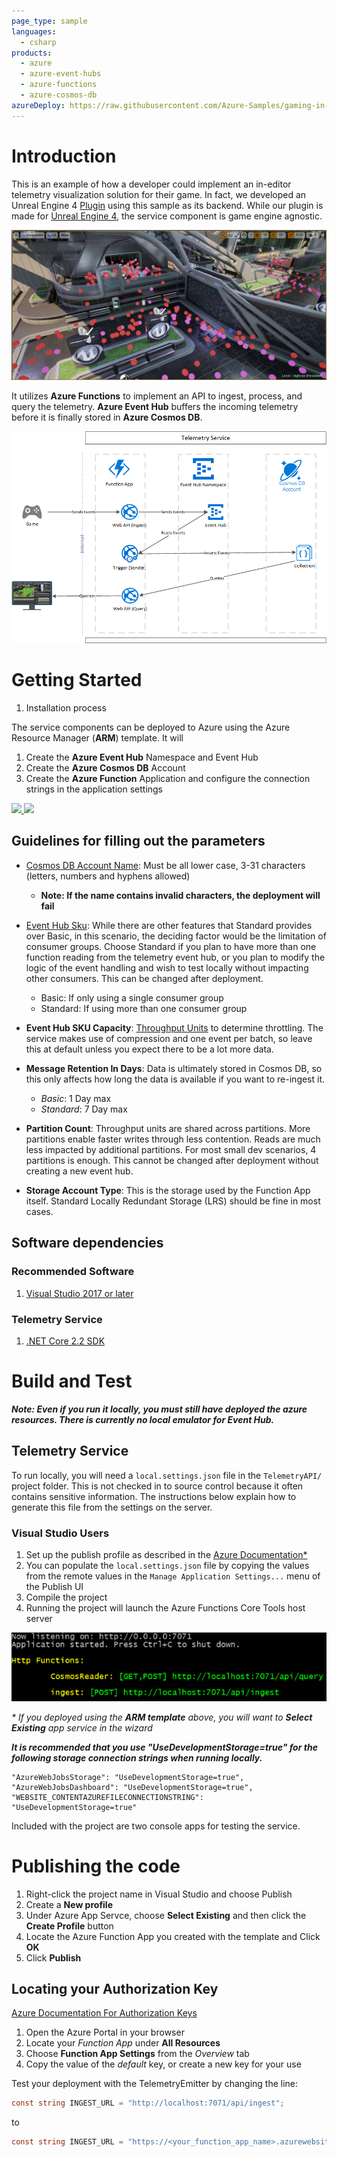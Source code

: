 ```yaml
---
page_type: sample
languages:
  - csharp
products:
  - azure
  - azure-event-hubs
  - azure-functions
  - azure-cosmos-db
azureDeploy: https://raw.githubusercontent.com/Azure-Samples/gaming-in-editor-telemetry/master/Deployment/telemetry_server.deployment.json
---
```


<link rel="stylesheet" type="text/css" media="all" href="Documentation/style/styles.css" />

# Introduction 
This is an example of how a developer could implement an in-editor telemetry visualization solution for their game.  In fact, we developed an Unreal Engine 4 [Plugin](https://aka.ms/UE4TelemetryPlugin) using this sample as its backend. While our plugin is made for [Unreal Engine 4](https://www.unrealengine.com/en-US/what-is-unreal-engine-4), the service component is game engine agnostic.

![In Editor Telemetry Visualization](Documentation/img/points.png)

It utilizes **Azure Functions** to implement an API to ingest, process, and query the telemetry.  **Azure Event Hub** buffers the incoming telemetry before it is finally stored in **Azure Cosmos DB**.

![Telemetry Service Data Flow](Documentation/img/TelemetryServiceDataFlow.png)

# Getting Started
1.	Installation process

The service components can be deployed to Azure using the Azure Resource Manager (**ARM**) template.  It will
1. Create the **Azure Event Hub** Namespace and Event Hub
2. Create the **Azure Cosmos DB** Account
3. Create the **Azure Function** Application and configure the connection strings in the application settings 

<a href="https://aka.ms/arm-gaming-in-editor-telemetry" target="_blank">
    <img src="https://azuredeploy.net/deploybutton.png"/>
</a>
<a href="http://armviz.io/#/?load=https%3A%2F%2Fraw.githubusercontent.com%2FAzure-Samples%2Fgaming-in-editor-telemetry%2Fmaster%2FDeployment%2Ftelemetry_server.deployment.json" target="_blank">
    <img src="http://armviz.io/visualizebutton.png"/>
</a>

## Guidelines for filling out the parameters
* [Cosmos DB Account Name](https://docs.microsoft.com/en-us/azure/cosmos-db/how-to-manage-database-account#create-a-database-account): Must be all lower case, 3-31 characters (letters, numbers and hyphens allowed)
  * __Note: If the name contains invalid characters, the deployment will fail__

* [Event Hub Sku](https://azure.microsoft.com/en-us/pricing/details/event-hubs/): While there are other features that Standard provides over Basic, in this scenario, the deciding factor would be the limitation of consumer groups.  Choose Standard if you plan to have more than one function reading from the telemetry event hub, or you plan to modify the logic of the event handling and wish to test locally without impacting other consumers. This can be changed after deployment.
  * Basic: If only using a single consumer group
  * Standard: If using more than one consumer group

* __Event Hub SKU Capacity__: [Throughput Units](https://docs.microsoft.com/en-us/azure/event-hubs/event-hubs-faq#throughput-units) to determine throttling. The service makes use of compression and one event per batch, so leave this at default unless you expect there to be a lot more data.
* __Message Retention In Days__: Data is ultimately stored in Cosmos DB, so this only affects how long the data is available if you want to re-ingest it.
  * _Basic_: 1 Day max
  * _Standard_: 7 Day max
* __Partition Count__: Throughput units are shared across partitions.  More partitions enable faster writes through less contention.  Reads are much less impacted by additional partitions.  For most small dev scenarios, 4 partitions is enough.  This cannot be changed after deployment without creating a new event hub.
* __Storage Account Type__: This is the storage used by the Function App itself.  Standard Locally Redundant Storage (LRS) should be fine in most cases. 

##	Software dependencies
### Recommended Software
1. [Visual Studio 2017 or later](https://visualstudio.microsoft.com/downloads/) 


### Telemetry Service
1. [.NET Core 2.2 SDK](https://dotnet.microsoft.com/download/dotnet-core/2.2)

# Build and Test
___Note: Even if you run it locally, you must still have deployed the azure resources.  There is currently no local emulator for Event Hub.___
## Telemetry Service
To run locally, you will need a ```local.settings.json``` file in the ```TelemetryAPI/``` project folder.  This is not checked in to source control because it often contains sensitive information.  The instructions below explain how to generate this file from the settings on the server.
### Visual Studio Users
1. Set up the publish profile as described in the [Azure Documentation*](https://docs.microsoft.com/en-us/azure/azure-functions/functions-develop-vs#publish-to-azure)
2. You can populate the ```local.settings.json``` file by copying the values from the remote values in the ```Manage Application Settings...``` menu of the Publish UI
3. Compile the project
4. Running the project will launch the Azure Functions Core Tools host server

![Functions Host](Documentation/img/funchoststarted.png)

_* If you deployed using the __ARM template__ above, you will want to ***Select Existing*** app service in the wizard_

___It is recommended that you use "UseDevelopmentStorage=true" for the following storage connection strings when running locally.___

```
"AzureWebJobsStorage": "UseDevelopmentStorage=true",
"AzureWebJobsDashboard": "UseDevelopmentStorage=true",
"WEBSITE_CONTENTAZUREFILECONNECTIONSTRING": "UseDevelopmentStorage=true"
```


Included with the project are two console apps for testing the service.

# Publishing the code
1. Right-click the project name in Visual Studio and choose Publish
2. Create a **New profile**
3. Under Azure App Servce, choose **Select Existing** and then click the **Create Profile** button
4. Locate the Azure Function App you created with the template and Click **OK**
5. Click **Publish**

## Locating your Authorization Key
[Azure Documentation For Authorization Keys](https://docs.microsoft.com/en-us/azure/azure-functions/functions-bindings-http-webhook#authorization-keys)
1. Open the Azure Portal in your browser
2. Locate your *Function App* under **All Resources**
3. Choose **Function App Settings** from the *Overview* tab
4. Copy the value of the *default* key, or create a new key for your use

Test your deployment with the TelemetryEmitter by changing the line:
```csharp
const string INGEST_URL = "http://localhost:7071/api/ingest";
```
to
```csharp
const string INGEST_URL = "https://<your_function_app_name>.azurewebsites.net/api/ingest?code=<your_authorization_key>";
```

